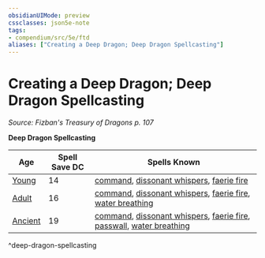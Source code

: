 ```yaml
---
obsidianUIMode: preview
cssclasses: json5e-note
tags:
- compendium/src/5e/ftd
aliases: ["Creating a Deep Dragon; Deep Dragon Spellcasting"]
---
```

# Creating a Deep Dragon; Deep Dragon Spellcasting
*Source: Fizban's Treasury of Dragons p. 107* 

**Deep Dragon Spellcasting**

| Age | Spell Save DC | Spells Known |
|-----|---------------|--------------|
| [Young](compendium/bestiary/dragon/young-deep-dragon-ftd.md) | 14 | [command](compendium/spells/command.md), [dissonant whispers](compendium/spells/dissonant-whispers.md), [faerie fire](compendium/spells/faerie-fire.md) |
| [Adult](compendium/bestiary/dragon/adult-deep-dragon-ftd.md) | 16 | [command](compendium/spells/command.md), [dissonant whispers](compendium/spells/dissonant-whispers.md), [faerie fire](compendium/spells/faerie-fire.md), [water breathing](compendium/spells/water-breathing.md) |
| [Ancient](compendium/bestiary/dragon/ancient-deep-dragon-ftd.md) | 19 | [command](compendium/spells/command.md), [dissonant whispers](compendium/spells/dissonant-whispers.md), [faerie fire](compendium/spells/faerie-fire.md), [passwall](compendium/spells/passwall.md), [water breathing](compendium/spells/water-breathing.md) |
^deep-dragon-spellcasting